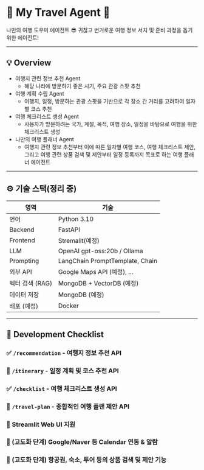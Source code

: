 # 🧭 My Travel Agent 🧭

나만의 여행 도우미 에이전트 😎
귀찮고 번거로운 여행 정보 서치 및 준비 과정을 돕기 위한 에이전트!

---

## 💡 Overview

- 여행지 관련 정보 추천 Agent
    - 해당 나라에 방문하기 좋은 시기, 주요 관광 스팟 추천
- 여행 계획 수립 Agent
    - 여행지, 일정, 방문하는 관광 스팟을 기반으로 각 장소 간 거리를 고려하여 일자별 코스 추천
- 여행 체크리스트 생성 Agent
    - 사용자가 방문하려는 국가, 계절, 목적, 여행 장소, 일정을 바탕으로 여행을 위한 체크리스트 생성
- 나만의 여행 플래너 Agent
    - 여행지 관련 정보 추천부터 이에 따른 일자별 여행 코스, 여행 체크리스트 제안, 그리고 여행 관련 상품 검색 및 제안부터 일정 등록까지 목표로 하는 여행 플래너 에이전트

---

## ⚙️ 기술 스택(정리 중)

| 영역 | 기술 |
|------|------|
| 언어 | Python 3.10 |
| Backend | FastAPI |
| Frontend | Stremalit(예정) |
| LLM | OpenAI gpt-oss:20b / Ollama |
| Prompting | LangChain PromptTemplate, Chain |
| 외부 API | Google Maps API (예정), ... |
| 벡터 검색 (RAG) | MongoDB + VectorDB (예정) |
| 데이터 저장 | MongoDB (예정) |
| 배포 (예정) | Docker |

---

## 🔧 Development Checklist

### ✅ `/recommendation` - 여행지 정보 추천 API 
### 🔲 `/itinerary` - 일정 계획 및 코스 추천 API 
### ✅ `/checklist` - 여행 체크리스트 생성 API 
### 🔲 `/travel-plan` - 종합적인 여행 플랜 제안 API 
### 🔲 Streamlit Web UI 지원
### 🔲 (고도화 단계) Google/Naver 등 Calendar 연동 & 알람
### 🔲 (고도화 단계) 항공권, 숙소, 투어 등의 상품 검색 및 제안 기능

